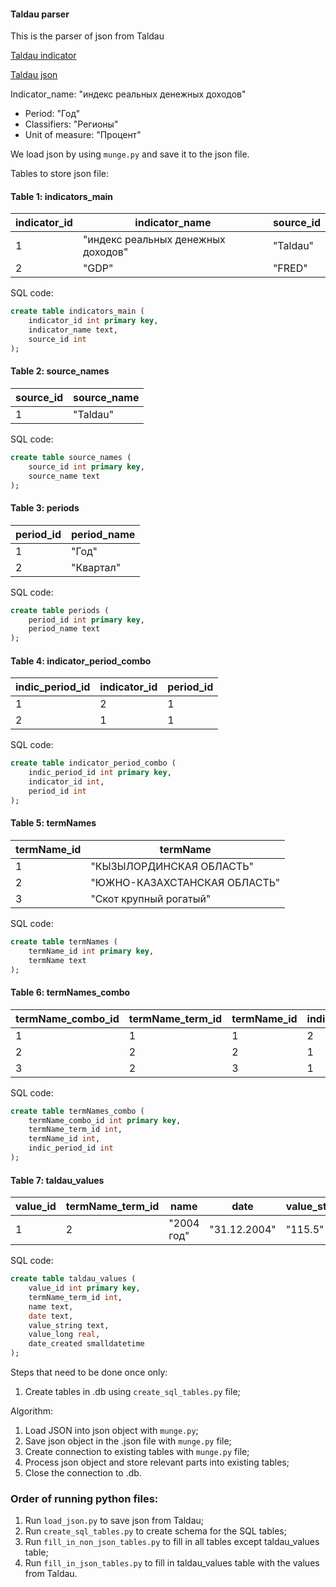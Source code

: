 #### Taldau parser
This is the parser of json from Taldau

[Taldau indicator](https://taldau.stat.gov.kz/ru/NewIndex/GetIndex/704449?keyword=)

[Taldau json](https://taldau.stat.gov.kz/ru/Api/GetIndexData/704449?period=7&dics=67)

Indicator_name: "индекс реальных денежных доходов"
<ul>
    <li> Period: "Год" </li>
    <li> Classifiers: "Регионы" </li>
    <li> Unit of measure: "Процент" </li>
</ul>

We load json by using `munge.py` and save it to the json file.

Tables to store json file:

#### Table 1: indicators_main
| indicator_id | indicator_name | source_id |
|--------------|----------------|-----------|
|      1       |"индекс реальных денежных доходов"|"Taldau"|
|      2       |"GDP"           | "FRED"    |

SQL code:
```SQL
create table indicators_main (
    indicator_id int primary key,
    indicator_name text,
    source_id int
);
```

#### Table 2: source_names
| source_id | source_name |
|-----------|-------------|
|    1      | "Taldau"    |

SQL code:
```SQL
create table source_names (
    source_id int primary key,
    source_name text
);
```

#### Table 3: periods
| period_id | period_name |
|-----------|-------------|
|     1     | "Год" |
|     2     | "Квартал" |

SQL code:
```SQL
create table periods (
    period_id int primary key,
    period_name text
);
```

#### Table 4: indicator_period_combo
| indic_period_id | indicator_id | period_id |
|-----------------|--------------|-----------|
|        1        |       2      |     1     |
|        2        |       1      |     1     |

SQL code:
```SQL
create table indicator_period_combo (
    indic_period_id int primary key,
    indicator_id int,
    period_id int
);
```

#### Table 5: termNames
| termName_id | termName |
|-------------|----------|
|      1      | "КЫЗЫЛОРДИНСКАЯ ОБЛАСТЬ" |
|      2      | "ЮЖНО-КАЗАХСТАНСКАЯ ОБЛАСТЬ" |
|      3      | "Скот крупный рогатый" |

SQL code:
```SQL
create table termNames (
    termName_id int primary key,
    termName text
);
```

#### Table 6: termNames_combo
| termName_combo_id | termName_term_id | termName_id | indic_period_id |
|-------------------|------------------|-------------|-----------------|
|         1         |         1        |      1      |         2       |
|         2         |         2        |      2      |         1       |
|         3         |         2        |      3      |         1       |

SQL code:
```SQL
create table termNames_combo (
    termName_combo_id int primary key,
    termName_term_id int,
    termName_id int,
    indic_period_id int
);
```

#### Table 7: taldau_values
| value_id | termName_term_id | name | date | value_string | value_long | date_created |
|----------|------------------|------|------|--------------|------------|--------------|
|     1    |         2        |"2004 год" | "31.12.2004" | "115.5" | 115.5 | 21.02.2021 |

SQL code:
```SQL
create table taldau_values (
    value_id int primary key,
    termName_term_id int,
    name text,
    date text,
    value_string text,
    value_long real,
    date_created smalldatetime
);
```

Steps that need to be done once only:
1. Create tables in .db using `create_sql_tables.py` file;


Algorithm:
1. Load JSON into json object with `munge.py`;
2. Save json object in the .json file with `munge.py` file;
3. Create connection to existing tables with `munge.py` file;
4. Process json object and store relevant parts into existing tables;
5. Close the connection to .db.


### Order of running python files:
1. Run `load_json.py` to save json from Taldau;
2. Run `create_sql_tables.py` to create schema for the SQL tables;
3. Run `fill_in_non_json_tables.py` to fill in all tables except taldau_values table;
4. Run `fill_in_json_tables.py` to fill in taldau_values table with the values from Taldau.


